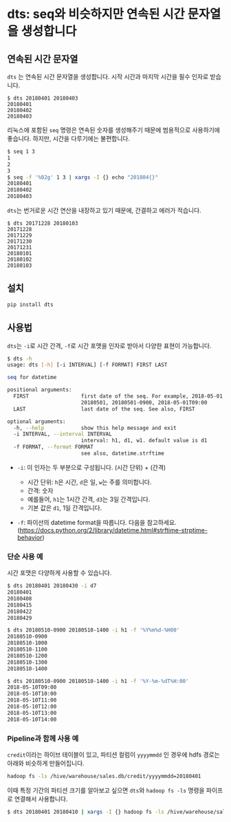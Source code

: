 dts: seq와 비슷하지만 연속된 시간 문자열을 생성합니다
==========================================

## 연속된 시간 문자열

`dts` 는 연속된 시간 문자열을 생성합니다. 시작 시간과 마지막 시간을 필수 인자로 받습니다. 

```
$ dts 20180401 20180403
20180401
20180402
20180403
```

리눅스에 포함된 `seq` 명령은 연속된 숫자를 생성해주기 때문에 범용적으로 사용하기에 좋습니다. 
하지만, 시간을 다루기에는 불편합니다.

```bash
$ seq 1 3
1
2
3
$ seq -f '%02g' 1 3 | xargs -I {} echo "201804{}"
20180401
20180402
20180403
```

`dts`는 번거로운 시간 연산을 내장하고 있기 때문에, 간결하고 에러가 적습니다. 

```
$ dts 20171228 20180103
20171228
20171229
20171230
20171231
20180101
20180102
20180103
```

## 설치

```bash
pip install dts
```


## 사용법

`dts`는 `-i`로 시간 간격, `-f`로 시간 포맷을 인자로 받아서 다양한 표현이 가능합니다. 


```bash
$ dts -h
usage: dts [-h] [-i INTERVAL] [-f FORMAT] FIRST LAST

seq for datetime

positional arguments:
  FIRST                 first date of the seq. For example, 2018-05-01,
                        20180501, 20180501-0900, 2018-05-01T09:00
  LAST                  last date of the seq. See also, FIRST

optional arguments:
  -h, --help            show this help message and exit
  -i INTERVAL, --interval INTERVAL
                        interval: h1, d1, w1. default value is d1
  -f FORMAT, --format FORMAT
                        see also, datetime.strftime
```

* `-i`: 이 인자는 두 부분으로 구성됩니다. (시간 단위) + (간격)
  - 시간 단위: `h`은 시간, `d`은 일, `w`는 주를 의미합니다. 
  - 간격: 숫자
  - 예를들어, `h1`는 1시간 간격, `d3`는 3일 간격입니다.
  - 기본 값은 `d1`, 1일 간격입니다.

* `-f`: 파이선의 datetime format을 따릅니다. 다음을 참고하세요.(https://docs.python.org/2/library/datetime.html#strftime-strptime-behavior)


### 단순 사용 예

시간 포맷은 다양하게 사용할 수 있습니다. 

```bash
$ dts 20180401 20180430 -i d7
20180401
20180408
20180415
20180422
20180429

$ dts 20180510-0900 20180510-1400 -i h1 -f '%Y%m%d-%H00'
20180510-0900
20180510-1000
20180510-1100
20180510-1200
20180510-1300
20180510-1400

$ dts 20180510-0900 20180510-1400 -i h1 -f '%Y-%m-%dT%H:00'
2018-05-10T09:00
2018-05-10T10:00
2018-05-10T11:00
2018-05-10T12:00
2018-05-10T13:00
2018-05-10T14:00
```


### Pipeline과 함께 사용 예

`credit`이라는 하이브 테이블이 있고, 파티션 컬럼이 `yyyymmdd` 인 경우에 hdfs 경로는 아래와 비슷하게 만들어집니다. 

```bash
hadoop fs -ls /hive/warehouse/sales.db/credit/yyyymmdd=20180401
```

이때 특정 기간의 파티션 크기를 알아보고 싶으면 `dts`와 `hadoop fs -ls` 명령을 파이프로 연결해서 사용합니다. 

```bash
$ dts 20180401 20180410 | xargs -I {} hadoop fs -ls /hive/warehouse/sales.db/credit/yyyymmdd={}
```


